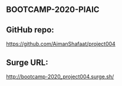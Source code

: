 ## BOOTCAMP-2020-PIAIC 
## GitHub repo:
https://github.com/AimanShafaat/project004

## Surge URL:
http://bootcamp-2020_project004.surge.sh/
